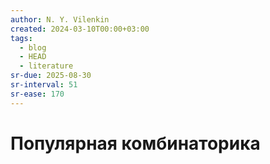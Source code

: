```yaml
---
author: N. Y. Vilenkin
created: 2024-03-10T00:00+03:00
tags:
  - blog
  - HEAD
  - literature
sr-due: 2025-08-30
sr-interval: 51
sr-ease: 170
---
```


# Популярная комбинаторика
